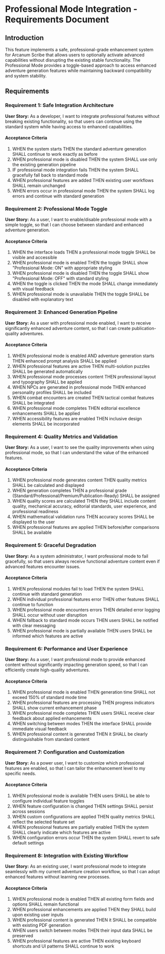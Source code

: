 # Professional Mode Integration - Requirements Document

## Introduction

This feature implements a safe, professional-grade enhancement system for Arcanum Scribe that allows users to optionally activate advanced capabilities without disrupting the existing stable functionality. The Professional Mode provides a toggle-based approach to access enhanced adventure generation features while maintaining backward compatibility and system stability.

## Requirements

### Requirement 1: Safe Integration Architecture

**User Story:** As a developer, I want to integrate professional features without breaking existing functionality, so that users can continue using the standard system while having access to enhanced capabilities.

#### Acceptance Criteria

1. WHEN the system starts THEN the standard adventure generation SHALL continue to work exactly as before
2. WHEN professional mode is disabled THEN the system SHALL use only the existing generation pipeline
3. IF professional mode integration fails THEN the system SHALL gracefully fall back to standard mode
4. WHEN professional features are added THEN existing user workflows SHALL remain unchanged
5. WHEN errors occur in professional mode THEN the system SHALL log errors and continue with standard generation

### Requirement 2: Professional Mode Toggle

**User Story:** As a user, I want to enable/disable professional mode with a simple toggle, so that I can choose between standard and enhanced adventure generation.

#### Acceptance Criteria

1. WHEN the interface loads THEN a professional mode toggle SHALL be visible and accessible
2. WHEN professional mode is enabled THEN the toggle SHALL show "Professional Mode: ON" with appropriate styling
3. WHEN professional mode is disabled THEN the toggle SHALL show "Professional Mode: OFF" with standard styling
4. WHEN the toggle is clicked THEN the mode SHALL change immediately with visual feedback
5. WHEN professional mode is unavailable THEN the toggle SHALL be disabled with explanatory text

### Requirement 3: Enhanced Generation Pipeline

**User Story:** As a user with professional mode enabled, I want to receive significantly enhanced adventure content, so that I can create publication-quality adventures.

#### Acceptance Criteria

1. WHEN professional mode is enabled AND adventure generation starts THEN enhanced prompt analysis SHALL be applied
2. WHEN professional features are active THEN multi-solution puzzles SHALL be generated automatically
3. WHEN professional mode processes content THEN professional layout and typography SHALL be applied
4. WHEN NPCs are generated in professional mode THEN enhanced personality profiles SHALL be included
5. WHEN combat encounters are created THEN tactical combat features SHALL be integrated
6. WHEN professional mode completes THEN editorial excellence enhancements SHALL be applied
7. WHEN accessibility features are enabled THEN inclusive design elements SHALL be incorporated

### Requirement 4: Quality Metrics and Validation

**User Story:** As a user, I want to see the quality improvements when using professional mode, so that I can understand the value of the enhanced features.

#### Acceptance Criteria

1. WHEN professional mode generates content THEN quality metrics SHALL be calculated and displayed
2. WHEN generation completes THEN a professional grade (Standard/Professional/Premium/Publication-Ready) SHALL be assigned
3. WHEN quality scores are calculated THEN they SHALL include content quality, mechanical accuracy, editorial standards, user experience, and professional readiness
4. WHEN mathematical validation runs THEN accuracy scores SHALL be displayed to the user
5. WHEN professional features are applied THEN before/after comparisons SHALL be available

### Requirement 5: Graceful Degradation

**User Story:** As a system administrator, I want professional mode to fail gracefully, so that users always receive functional adventure content even if advanced features encounter issues.

#### Acceptance Criteria

1. WHEN professional modules fail to load THEN the system SHALL continue with standard generation
2. WHEN individual professional features error THEN other features SHALL continue to function
3. WHEN professional mode encounters errors THEN detailed error logging SHALL occur without user disruption
4. WHEN fallback to standard mode occurs THEN users SHALL be notified with clear messaging
5. WHEN professional mode is partially available THEN users SHALL be informed which features are active

### Requirement 6: Performance and User Experience

**User Story:** As a user, I want professional mode to provide enhanced content without significantly impacting generation speed, so that I can efficiently create high-quality adventures.

#### Acceptance Criteria

1. WHEN professional mode is enabled THEN generation time SHALL not exceed 150% of standard mode time
2. WHEN professional features are processing THEN progress indicators SHALL show current enhancement phase
3. WHEN professional mode completes THEN users SHALL receive clear feedback about applied enhancements
4. WHEN switching between modes THEN the interface SHALL provide immediate visual feedback
5. WHEN professional content is generated THEN it SHALL be clearly distinguishable from standard content

### Requirement 7: Configuration and Customization

**User Story:** As a power user, I want to customize which professional features are enabled, so that I can tailor the enhancement level to my specific needs.

#### Acceptance Criteria

1. WHEN professional mode is available THEN users SHALL be able to configure individual feature toggles
2. WHEN feature configuration is changed THEN settings SHALL persist across sessions
3. WHEN custom configurations are applied THEN quality metrics SHALL reflect the selected feature set
4. WHEN professional features are partially enabled THEN the system SHALL clearly indicate which features are active
5. WHEN configuration errors occur THEN the system SHALL revert to safe default settings

### Requirement 8: Integration with Existing Workflow

**User Story:** As an existing user, I want professional mode to integrate seamlessly with my current adventure creation workflow, so that I can adopt enhanced features without learning new processes.

#### Acceptance Criteria

1. WHEN professional mode is enabled THEN all existing form fields and options SHALL remain functional
2. WHEN professional enhancements are applied THEN they SHALL build upon existing user inputs
3. WHEN professional content is generated THEN it SHALL be compatible with existing PDF generation
4. WHEN users switch between modes THEN their input data SHALL be preserved
5. WHEN professional features are active THEN existing keyboard shortcuts and UI patterns SHALL continue to work